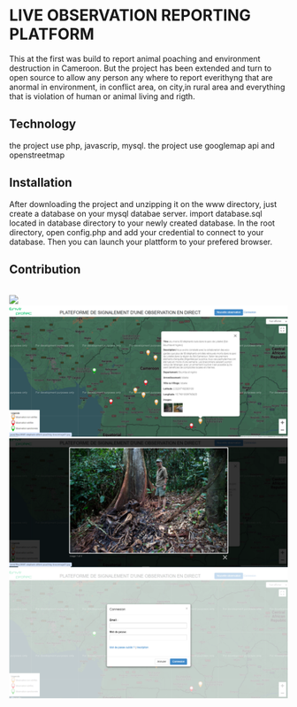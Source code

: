 # LIVE OBSERVATION REPORTING PLATFORM

This at the first was build to report animal poaching and environment destruction in Cameroon. But the project has been extended and turn to open source
to allow any person any where to report everithyng that are anormal in environment, in conflict area, on city,in rural area and everything that is violation 
of human or animal living and rigth.

## Technology
the project use php, javascrip, mysql. the project use googlemap api and openstreetmap
## Installation
After downloading the project and unzipping it on the www directory, just create a database on your mysql databae server.
import database.sql located in database directory to your newly created database.
In the root directory, open config.php and add your credential to connect to your database. Then you can launch your plattform to your prefered browser.
## Contribution
<br/>
<img src="img/psod.png"></img>
<br/>
<img src="img/psod1.png" ></img>
<br/>
<img src="img/psod2.png" ></img>
<br/>
<img src="img/psod3.png" ></img>
